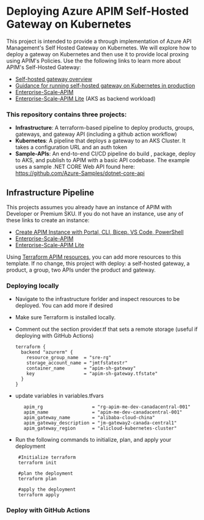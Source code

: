 # Deploying Azure APIM Self-Hosted Gateway on Kubernetes

This project is intended to provide a through implementation of Azure API Management's Self Hosted Gateway on Kubernetes. We will explore how to deploy a gateway on Kubernetes and then use it to provide local proxing using APIM's Policies. Use the the following links to learn more about APIM's Self-Hosted Gateway:

- [Self-hosted gateway overview](https://learn.microsoft.com/en-us/azure/api-management/self-hosted-gateway-overview)
- [Guidance for running self-hosted gateway on Kubernetes in production](https://learn.microsoft.com/en-us/azure/api-management/how-to-self-hosted-gateway-on-kubernetes-in-production)
- [Enterprise-Scale-APIM](https://github.com/Azure/apim-landing-zone-accelerator)
- [Enterprise-Scale-APIM Lite](https://github.com/jmasengeshomsft/apim-landing-zone-accelerator-lite) (AKS as backend workload)


### This repository contains three projects:

-	**Infrastructure**: A terraform-based pipeline to deploy products, groups, gateways, and gateway API (including a github action workflow)
-	**Kubernetes**: A pipeline that deploys a gateway to an AKS Cluster. It takes a configuration URL and an auth token
-	**Sample-APIs**: An end-to-end CI/CD pipeline do build , package, deploy to AKS, and publish to APIM with a basic API codebase. The example uses a sample .NET CORE Web API found here: https://github.com/Azure-Samples/dotnet-core-api


## Infrastructure Pipeline

This projects assumes you already have an instance of APIM with Developer or Premium SKU. If you do not have an instance, use any of these links to create an instance:
- [Create APIM Instance with Portal, CLI, Bicep. VS Code, PowerShell](https://learn.microsoft.com/en-us/azure/api-management/get-started-create-service-instance)
- [Enterprise-Scale-APIM](https://github.com/Azure/apim-landing-zone-accelerator)
- [Enterprise-Scale-APIM Lite](https://github.com/jmasengeshomsft/apim-landing-zone-accelerator-lite)

Using [Terraform APIM resources](https://registry.terraform.io/providers/hashicorp/azurerm/latest/docs/resources/api_management), you can add more resources to this template. If no change, this project with deploy: a self-hosted gateway, a product, a group, two APIs under the product and gateway.

### Deploying locally

- Navigate to the infrastructure forlder and inspect resources to be deployed. You can add more if desired
- Make sure Terraform is installed locally.
- Comment out the section provider.tf that sets a remote storage (useful if deploying with GitHub Actions)

      terraform {
        backend "azurerm" {
          resource_group_name  = "sre-rg"
          storage_account_name = "jmtfstatestr"
          container_name       = "apim-sh-gateway"
          key                  = "apim-sh-gateway.tfstate"
        }
      }
 - update variables in variables.tfvars
 
          apim_rg                  = "rg-apim-me-dev-canadacentral-001"
          apim_name                = "apim-me-dev-canadacentral-001"
          apim_gateway_name        = "alibaba-cloud-china"
          apim_gateway_description = "jm-gateway2-canada-central1"
          apim_gateway_region      = "alicloud-kubernetes-cluster"
 
 - Run the following commands to initialize, plan, and apply your deployment
 
        #Initialize terraform 
        terraform init 
        
        #plan the deployment
        terraform plan
        
        #apply the deployment
        terraform apply
        
### Deploy with GitHub Actions
